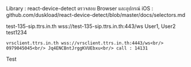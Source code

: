 Library : react-device-detect
ตรวจสอบ Browser และอุปกรณ์ iOS : github.com/duskload/react-device-detect/blob/master/docs/selectors.md

test-135-sip.ttrs.in.th
wss://test-135-sip.ttrs.in.th:443/ws
User1, User2
test1234

`vrsclient.ttrs.in.th wss://vrsclient.ttrs.in.th:4443/ws<br/> 0979045045<br/> Jq4ENCBntJrggKVUEbxu<br/> call : 14131`

Test
